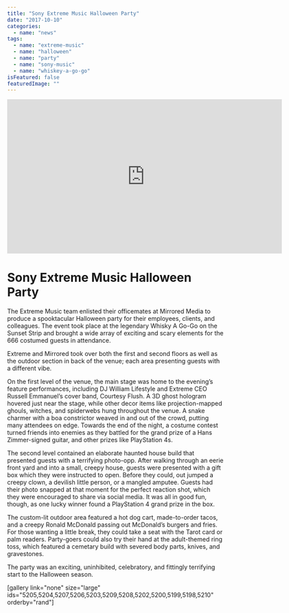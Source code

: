 ```yaml
---
title: "Sony Extreme Music Halloween Party"
date: "2017-10-10"
categories: 
  - name: "news"
tags: 
  - name: "extreme-music"
  - name: "halloween"
  - name: "party"
  - name: "sony-music"
  - name: "whiskey-a-go-go"
isFeatured: false
featuredImage: ""
---
```


<iframe src="https://player.vimeo.com/video/239167737?title=0&amp;byline=0&amp;portrait=0" width="640" height="360" frameborder="0" allowfullscreen="allowfullscreen"></iframe>

# Sony Extreme Music Halloween Party

The Extreme Music team enlisted their officemates at Mirrored Media to produce a spooktacular Halloween party for their employees, clients, and colleagues. The event took place at the legendary Whisky A Go-Go on the Sunset Strip and brought a wide array of exciting and scary elements for the 666 costumed guests in attendance.

Extreme and Mirrored took over both the first and second floors as well as the outdoor section in back of the venue; each area presenting guests with a different vibe.

On the first level of the venue, the main stage was home to the evening’s feature performances, including DJ William Lifestyle and Extreme CEO Russell Emmanuel’s cover band, Courtesy Flush. A 3D ghost hologram hovered just near the stage, while other decor items like projection-mapped ghouls, witches, and spiderwebs hung throughout the venue. A snake charmer with a boa constrictor weaved in and out of the crowd, putting many attendees on edge. Towards the end of the night, a costume contest turned friends into enemies as they battled for the grand prize of a Hans Zimmer-signed guitar, and other prizes like PlayStation 4s.

The second level contained an elaborate haunted house build that presented guests with a terrifying photo-opp. After walking through an eerie front yard and into a small, creepy house, guests were presented with a gift box which they were instructed to open. Before they could, out jumped a creepy clown, a devilish little person, or a mangled amputee. Guests had their photo snapped at that moment for the perfect reaction shot, which they were encouraged to share via social media. It was all in good fun, though, as one lucky winner found a PlayStation 4 grand prize in the box.

The custom-lit outdoor area featured a hot dog cart, made-to-order tacos, and a creepy Ronald McDonald passing out McDonald’s burgers and fries. For those wanting a little break, they could take a seat with the Tarot card or palm readers. Party-goers could also try their hand at the adult-themed ring toss, which featured a cemetary build with severed body parts, knives, and gravestones.

The party was an exciting, uninhibited, celebratory, and fittingly terrifying start to the Halloween season.

\[gallery link="none" size="large" ids="5205,5204,5207,5206,5203,5209,5208,5202,5200,5199,5198,5210" orderby="rand"\]
